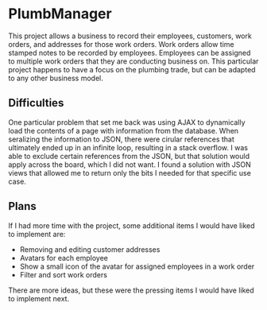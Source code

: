 
# PlumbManager

This project allows a business to record their employees, customers, work orders, and addresses for those work orders. Work orders allow time stamped notes to be recorded by employees. Employees can be assigned to multiple work orders that they are conducting business on. This particular project happens to have a focus on the plumbing trade, but can be adapted to any other business model.



## Difficulties

One particular problem that set me back was using AJAX to dynamically load the contents of a page with information from the database. When seralizing the information to JSON, there were cirular references that ultimately ended up in an infinite loop, resulting in a stack overflow. I was able to exclude certain references from the JSON, but that solution would apply across the board, which I did not want. I found a solution with JSON views that allowed me to return only the bits I needed for that specific use case.

## Plans

If I had more time with the project, some additional items I would have liked to implement are:
* Removing and editing customer addresses
* Avatars for each employee
* Show a small icon of the avatar for assigned employees in a work order
* Filter and sort work orders

There are more ideas, but these were the pressing items I would have liked to implement next.